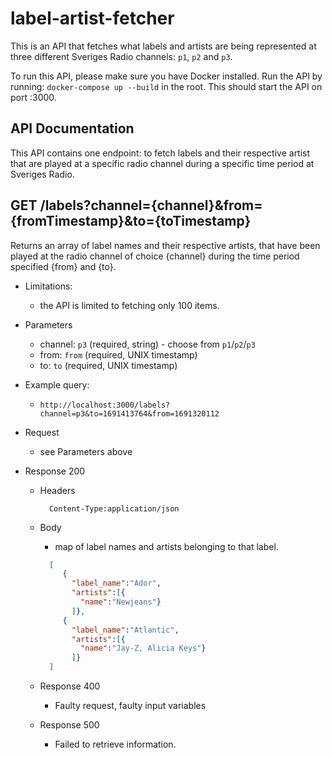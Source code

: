 # label-artist-fetcher
This is an API that fetches what labels and artists are being represented at three different Sveriges Radio channels: `p1`, `p2` and `p3`. 

To run this API, please make sure you have Docker installed. Run the API by running: `docker-compose up --build` in the root. This should start the API on port :3000. 

## API Documentation
This API contains one endpoint: to fetch labels and their respective artist that are played at a specific radio channel during a specific time period at Sveriges Radio. 

## GET /labels?channel={channel}&from={fromTimestamp}&to={toTimestamp}
Returns an array of label names and their respective artists, that have been played at the radio channel of choice {channel} during the time period specified {from} and {to}. 

+ Limitations:
   + the API is limited to fetching only 100 items. 

+ Parameters
    + channel: `p3` (required, string) - choose from `p1`/`p2`/`p3`
    + from: `from` (required, UNIX timestamp)
    + to: `to` (required, UNIX timestamp)

+ Example query:
  + `http://localhost:3000/labels?channel=p3&to=1691413764&from=1691320112`

+ Request
    + see Parameters above

+ Response 200
    + Headers

            Content-Type:application/json
  
    + Body
        + map of label names and artists belonging to that label.
       ```json 
         [
            {
              "label_name":"Ador",
              "artists":[{
                "name":"Newjeans"}
              ]},
            {
              "label_name":"Atlantic",
              "artists":[{
                "name":"Jay-Z, Alicia Keys"}
              ]}
         ]
       ```
      
    + Response 400
      + Faulty request, faulty input variables
      
    + Response 500
      + Failed to retrieve information.

